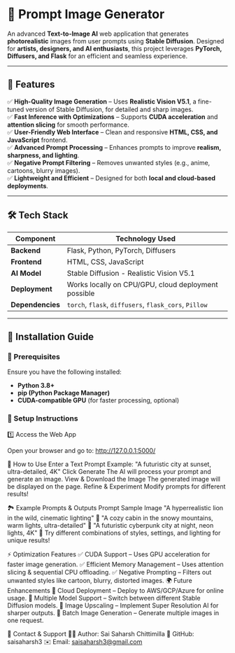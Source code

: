 # 🎨 Prompt Image Generator

An advanced **Text-to-Image AI** web application that generates **photorealistic** images from user prompts using **Stable Diffusion**. Designed for **artists, designers, and AI enthusiasts**, this project leverages **PyTorch, Diffusers, and Flask** for an efficient and seamless experience.

---

## 🌟 Features

✅ **High-Quality Image Generation** – Uses **Realistic Vision V5.1**, a fine-tuned version of Stable Diffusion, for detailed and sharp images.  
✅ **Fast Inference with Optimizations** – Supports **CUDA acceleration** and **attention slicing** for smooth performance.  
✅ **User-Friendly Web Interface** – Clean and responsive **HTML, CSS, and JavaScript** frontend.  
✅ **Advanced Prompt Processing** – Enhances prompts to improve **realism, sharpness, and lighting**.  
✅ **Negative Prompt Filtering** – Removes unwanted styles (e.g., anime, cartoons, blurry images).  
✅ **Lightweight and Efficient** – Designed for both **local and cloud-based deployments**.  

---

## 🛠️ Tech Stack

| Component  | Technology Used |
|------------|----------------|
| **Backend** | Flask, Python, PyTorch, Diffusers |
| **Frontend** | HTML, CSS, JavaScript |
| **AI Model** | Stable Diffusion - Realistic Vision V5.1 |
| **Deployment** | Works locally on CPU/GPU, cloud deployment possible |
| **Dependencies** | `torch`, `flask`, `diffusers`, `flask_cors`, `Pillow` |

---

## 🚀 Installation Guide

### 📌 Prerequisites
Ensure you have the following installed:
- **Python 3.8+**
- **pip (Python Package Manager)**
- **CUDA-compatible GPU** (for faster processing, optional)

### 🔧 Setup Instructions

1️⃣ Access the Web App

Open your browser and go to:
http://127.0.0.1:5000/


🎨 How to Use
Enter a Text Prompt
Example: "A futuristic city at sunset, ultra-detailed, 4K"
Click Generate
The AI will process your prompt and generate an image.
View & Download the Image
The generated image will be displayed on the page.
Refine & Experiment
Modify prompts for different results!


🏞️ Example Prompts & Outputs
Prompt	Sample Image
"A hyperrealistic lion in the wild, cinematic lighting"	🦁
"A cozy cabin in the snowy mountains, warm lights, ultra-detailed"	🏡
"A futuristic cyberpunk city at night, neon lights, 4K"	🌆
Try different combinations of styles, settings, and lighting for unique results!


⚡ Optimization Features
✅ CUDA Support – Uses GPU acceleration for faster image generation.
✅ Efficient Memory Management – Uses attention slicing & sequential CPU offloading.
✅ Negative Prompting – Filters out unwanted styles like cartoon, blurry, distorted images.
🌍 Future Enhancements
🔹 Cloud Deployment – Deploy to AWS/GCP/Azure for online usage.
🔹 Multiple Model Support – Switch between different Stable Diffusion models.
🔹 Image Upscaling – Implement Super Resolution AI for sharper outputs.
🔹 Batch Image Generation – Generate multiple images in one request.

📧 Contact & Support
👨‍💻 Author: Sai Saharsh Chittimilla
📌 GitHub: saisaharsh3
✉️ Email: saisaharsh3@gmail.com